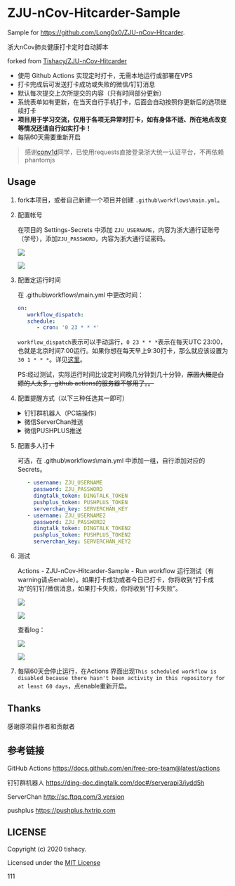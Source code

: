 # ZJU-nCov-Hitcarder-Sample
Sample for https://github.com/Long0x0/ZJU-nCov-Hitcarder.

浙大nCov肺炎健康打卡定时自动脚本 

forked from [Tishacy/ZJU-nCov-Hitcarder](https://github.com/Tishacy/ZJU-nCov-Hitcarder)


 - 使用 Github Actions 实现定时打卡，无需本地运行或部署在VPS
 - 打卡完成后可发送打卡成功或失败的微信/钉钉消息
 - 默认每次提交上次所提交的内容（只有时间部分更新）
 - 系统表单如有更新，在当天自行手机打卡，后面会自动按照你更新后的选项继续打卡
 - **项目用于学习交流，仅用于各项无异常时打卡，如有身体不适、所在地点改变等情况还请自行如实打卡！**
 - 每隔60天需要重新开启


> 感谢[conv1d](https://github.com/conv1d)同学，已使用requests直接登录浙大统一认证平台，不再依赖phantomjs

## Usage

1. fork本项目，或者自己新建一个项目并创建 `.github\workflows\main.yml`。
   
2. 配置帐号
   
   在项目的 Settings-Secrets 中添加 `ZJU_USERNAME`，内容为浙大通行证账号（学号），添加`ZJU_PASSWORD`，内容为浙大通行证密码。

   ![](docs/zju_account.png)

   ![](docs/zju_password.png)

3. 配置定运行时间
   
   在 .github\workflows\main.yml 中更改时间：
   ```yml
   on:
      workflow_dispatch:
      schedule:
         - cron: '0 23 * * *'
   ```
   `workflow_dispatch`表示可以手动运行，`0 23 * * *`表示在每天UTC 23:00，也就是北京时间7:00运行。如果你想在每天早上9:30打卡，那么就应该设置为`30 1 * * *`。详见[这里](https://docs.github.com/en/free-pro-team@latest/actions/reference/events-that-trigger-workflows#scheduled-events)。
   
   PS:经过测试，实际运行时间比设定时间晚几分钟到几十分钟，~~原因大概是白嫖的人太多，github actions的服务器不够用了。。~~

4. 配置提醒方式（以下三种任选其一即可）
   
   <details>
     <summary>钉钉群机器人（PC端操作）</summary>
      
      - 打开新手体验群~~或者一个课程群~~，群设置-智能群助手-添加机器人-自定义，名字随便填，安全设置选择`自定义关键词`，填`打卡`，然后下一步复制Webhook。

         ![](docs/dingtalk_bot_1.png)

         ![](docs/dingtalk_bot_2.png)

      - 在github项目的 Settings-Secrets 中中添加`DINGTALK_TOKEN`，内容为刚才复制的Webhook中 `access_token=` 后面的内容。

   </details>


   <details>
     <summary>微信ServerChan推送</summary>

      - 前往 http://sc.ftqq.com/3.version ，按首页的提示用GitHub账号登录，绑定微信，即可获得SCKEY。

         ![](docs/serverchan_1.png)

         ![](docs/serverchan_2.png)

      - 在github项目的 Settings-Secrets 中中添加`SERVERCHAN_KEY`，内容为刚才复制的SCKEY。

   </details>


   <details>
     <summary>微信PUSHPLUS推送</summary>

      - 前往 https://pushplus.hxtrip.com ，微信扫码，点击激活消息，复制token。

         ![](docs/pushplus_1.png)

      - 在github项目的 Settings-Secrets 中中添加`PUSHPLUS_TOKEN`，内容为刚才复制的token。


   </details>


5. 配置多人打卡

   可选，在 .github\workflows\main.yml 中添加一组，自行添加对应的Secrets。

   ```yml
      - username: ZJU_USERNAME
        password: ZJU_PASSWORD
        dingtalk_token: DINGTALK_TOKEN
        pushplus_token: PUSHPLUS_TOKEN
        serverchan_key: SERVERCHAN_KEY
      - username: ZJU_USERNAME2
        password: ZJU_PASSWORD2
        dingtalk_token: DINGTALK_TOKEN2
        pushplus_token: PUSHPLUS_TOKEN2
        serverchan_key: SERVERCHAN_KEY2
   ```


6. 测试
   
   Actions - ZJU-nCov-Hitcarder-Sample - Run workflow 运行测试（有warning请点enable）。如果打卡成功或者今日已打卡，你将收到“打卡成功”的钉钉/微信消息，如果打卡失败，你将收到“打卡失败”。

   ![](docs/manual_run.png)

   ![](docs/message.png)

   查看log：

   ![](docs/actions_logs_1.png)
   
   ![](docs/actions_logs_2.png)

7. 每隔60天会停止运行，在Actions 界面出现`This scheduled workflow is disabled because there hasn't been activity in this repository for at least 60 days`，点enable重新开启。


## Thanks

感谢原项目作者和贡献者

## 参考链接
GitHub Actions https://docs.github.com/en/free-pro-team@latest/actions

钉钉群机器人 https://ding-doc.dingtalk.com/doc#/serverapi3/iydd5h

ServerChan http://sc.ftqq.com/3.version

pushplus https://pushplus.hxtrip.com


## LICENSE

Copyright (c) 2020 tishacy.

Licensed under the [MIT License](https://github.com/Tishacy/ZJU-nCov-Hitcarder/blob/master/LICENSE)

111
